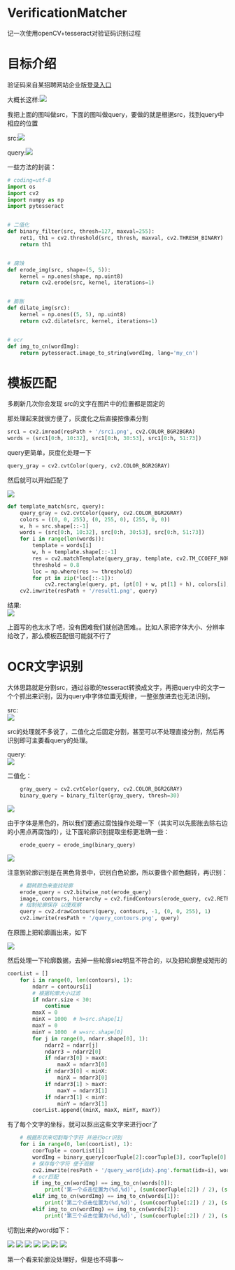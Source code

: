 # VerificationMatcher
记一次使用openCV+tesseract对验证码识别过程


# 目标介绍

验证码来自某招聘网站企业版[登录入口](https://passport.zhaopin.com/org/login)

大概长这样:![](http://owu391pls.bkt.clouddn.com/yanzhenma.png)

我把上面的图叫做src，下面的图叫做query，要做的就是根据src，找到query中相应的位置  

src:![](http://owu391pls.bkt.clouddn.com/src1.png)
  
  
query:![](http://owu391pls.bkt.clouddn.com/query1.png)



一些方法的封装：

```python
# coding=utf-8
import os
import cv2
import numpy as np
import pytesseract


# 二值化
def binary_filter(src, thresh=127, maxval=255):
    ret1, th1 = cv2.threshold(src, thresh, maxval, cv2.THRESH_BINARY)
    return th1


# 腐蚀
def erode_img(src, shape=(5, 5)):
    kernel = np.ones(shape, np.uint8)
    return cv2.erode(src, kernel, iterations=1)


# 膨胀
def dilate_img(src):
    kernel = np.ones((5, 5), np.uint8)
    return cv2.dilate(src, kernel, iterations=1)


# ocr
def img_to_cn(wordImg):
    return pytesseract.image_to_string(wordImg, lang='my_cn')
```





# 模板匹配

多刷新几次你会发现 src的文字在图片中的位置都是固定的

那处理起来就很方便了，灰度化之后直接按像素分割

```python
src1 = cv2.imread(resPath + '/src1.png', cv2.COLOR_BGR2BGRA)
words = (src1[0:h, 10:32], src1[0:h, 30:53], src1[0:h, 51:73])
```

query更简单，灰度化处理一下

```python
query_gray = cv2.cvtColor(query, cv2.COLOR_BGR2GRAY)
```

然后就可以开始匹配了

![](https://ss0.bdstatic.com/70cFvHSh_Q1YnxGkpoWK1HF6hhy/it/u=517938955,2498068913&fm=27&gp=0.jpg)



```python
def template_match(src, query):
    query_gray = cv2.cvtColor(query, cv2.COLOR_BGR2GRAY)
    colors = ((0, 0, 255), (0, 255, 0), (255, 0, 0))
    w, h = src.shape[::-1]
    words = (src[0:h, 10:32], src[0:h, 30:53], src[0:h, 51:73])
    for i in range(len(words)):
        template = words[i]
        w, h = template.shape[::-1]
        res = cv2.matchTemplate(query_gray, template, cv2.TM_CCOEFF_NORMED)
        threshold = 0.8
        loc = np.where(res >= threshold)
        for pt in zip(*loc[::-1]):
            cv2.rectangle(query, pt, (pt[0] + w, pt[1] + h), colors[i], 2)
    cv2.imwrite(resPath + '/result1.png', query)
```

结果:  
![](http://owu391pls.bkt.clouddn.com/result1.png)





上面写的也太水了吧，没有困难我们就创造困难。。比如人家把字体大小、分辨率给改了，那么模板匹配很可能就不行了

# OCR文字识别

大体思路就是分割src，通过谷歌的tesseract转换成文字，再把query中的文字一个个抓出来识别，因为query中字体位置无规律，一整张放进去也无法识别。

src:  
![](http://owu391pls.bkt.clouddn.com/src2.png)

src的处理就不多说了，二值化之后固定分割，甚至可以不处理直接分割，然后再识别即可主要看query的处理。

query:  
![](http://owu391pls.bkt.clouddn.com/query2.png)

二值化：

```python
    gray_query = cv2.cvtColor(query, cv2.COLOR_BGR2GRAY)
    binary_query = binary_filter(gray_query, thresh=30)
```

![](http://owu391pls.bkt.clouddn.com/query_binary.png)

由于字体是黑色的，所以我们要通过腐蚀操作处理一下（其实可以先膨胀去除右边的小黑点再腐蚀的），让下面轮廓识别提取坐标更准确一些：

```python
	erode_query = erode_img(binary_query)
```



![](http://owu391pls.bkt.clouddn.com/query_erode.png)

注意到轮廓识别是在黑色背景中，识别白色轮廓，所以要做个颜色翻转，再识别：

```python
    # 翻转颜色来查找轮廓
    erode_query = cv2.bitwise_not(erode_query)
    image, contours, hierarchy = cv2.findContours(erode_query, cv2.RETR_TREE, cv2.CHAIN_APPROX_SIMPLE)
    # 绘制轮廓保存 以便观察
    query = cv2.drawContours(query, contours, -1, (0, 0, 255), 1)
    cv2.imwrite(resPath + '/query_contours.png', query)
```

在原图上把轮廓画出来，如下

![](http://owu391pls.bkt.clouddn.com/query_contours.png)



然后处理一下轮廓数据，去掉一些轮廓siez明显不符合的，以及把轮廓整成矩形的

```python
coorList = []
    for i in range(0, len(contours), 1):
        ndarr = contours[i]
        # 根据轮廓大小过滤
        if ndarr.size < 30:
            continue
        maxX = 0
        minX = 1000  # h=src.shape[1]
        maxY = 0
        minY = 1000  # w=src.shape[0]
        for j in range(0, ndarr.shape[0], 1):
            ndarr2 = ndarr[j]
            ndarr3 = ndarr2[0]
            if ndarr3[0] > maxX:
                maxX = ndarr3[0]
            if ndarr3[0] < minX:
                minX = ndarr3[0]
            if ndarr3[1] > maxY:
                maxY = ndarr3[1]
            if ndarr3[1] < minY:
                minY = ndarr3[1]
        coorList.append((minX, maxX, minY, maxY))
```

有了每个文字的坐标，就可以抠出这些文字来进行ocr了

```python
    # 根据形状来切割每个字符 并进行ocr识别
    for i in range(0, len(coorList), 1):
        coorTuple = coorList[i]
        wordImg = binary_query[coorTuple[2]:coorTuple[3], coorTuple[0]:coorTuple[1]]
        # 保存每个字符 便于观察
        cv2.imwrite(resPath + '/query_word{idx}.png'.format(idx=i), wordImg)
        # ocr匹配
        if img_to_cn(wordImg) == img_to_cn(words[0]):
            print('第一个点击位置为(%d,%d)', (sum(coorTuple[:2]) / 2), (sum(coorTuple[2:]) / 2))
        elif img_to_cn(wordImg) == img_to_cn(words[1]):
            print('第二个点击位置为(%d,%d)', (sum(coorTuple[:2]) / 2), (sum(coorTuple[2:]) / 2))
        elif img_to_cn(wordImg) == img_to_cn(words[2]):
            print('第三个点击位置为(%d,%d)', (sum(coorTuple[:2]) / 2), (sum(coorTuple[2:]) / 2))
```

切割出来的word如下：

![](http://owu391pls.bkt.clouddn.com/query_word0.png)
![](http://owu391pls.bkt.clouddn.com/query_word1.png)
![](http://owu391pls.bkt.clouddn.com/query_word2.png)
![](http://owu391pls.bkt.clouddn.com/query_word3.png)
![](http://owu391pls.bkt.clouddn.com/query_word4.png)
![](http://owu391pls.bkt.clouddn.com/query_word5.png)
![](http://owu391pls.bkt.clouddn.com/query_word6.png)

第一个看来轮廓没处理好，但是也不碍事～
